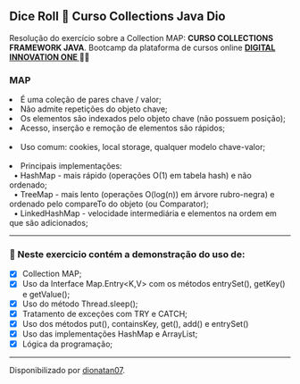 <h2>
Dice Roll &#127922; Curso Collections Java Dio
</h2>

<p>Resolução do exercício sobre a Collection MAP: <strong>CURSO COLLECTIONS FRAMEWORK JAVA</strong>.
Bootcamp da plataforma de cursos online <strong> <a href="https://web.digitalinnovation.one/home"> DIGITAL INNOVATION ONE  </a>
</strong> 🧡💛

<h3>MAP</h3>
<li>É uma coleção de pares chave / valor;</li>
<li>Não admite repetições do objeto chave;</li>
<li>Os elementos são indexados pelo objeto chave (não possuem posição);</li>
<li>Acesso, inserção e remoção de elementos são rápidos;</li>
	<br>
  
<li>Uso comum: cookies, local storage, qualquer modelo chave-valor;</li>
<br>

<li>Principais implementações:<br>
	  &nbsp • HashMap - mais rápido (operações O(1) em tabela hash) e não ordenado;<br>
	  &nbsp • TreeMap - mais lento (operações O(log(n)) em árvore rubro-negra) e ordenado pelo
	compareTo do objeto (ou Comparator);<br>
    &nbsp • LinkedHashMap - velocidade intermediária e elementos na ordem em que são adicionados;<br>

<hr>

<h3>
🛑 Neste exercicio contém a demonstração do uso de:
</h3>

- [x] Collection MAP;
- [x] Uso da Interface Map.Entry<K,V> com os métodos entrySet(), getKey() e getValue();
- [x] Uso do método Thread.sleep();
- [x] Tratamento de exceções com TRY e CATCH;
- [x] Uso dos métodos put(), containsKey, get(), add() e entrySet()
- [x] Uso das implementações HashMap e ArrayList;
- [x] Lógica da programação;

----------------------

Disponibilizado por [dionatan07](https://www.linkedin.com/in/dionatandeandrade/ "LinkedIn").
